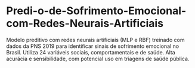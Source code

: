# Predi-o-de-Sofrimento-Emocional-com-Redes-Neurais-Artificiais
Modelo preditivo com redes neurais artificiais (MLP e RBF) treinado com dados da PNS 2019 para identificar sinais de sofrimento emocional no Brasil. Utiliza 24 variáveis sociais, comportamentais e de saúde. Alta acurácia e sensibilidade, com potencial uso em triagens de saúde pública.
